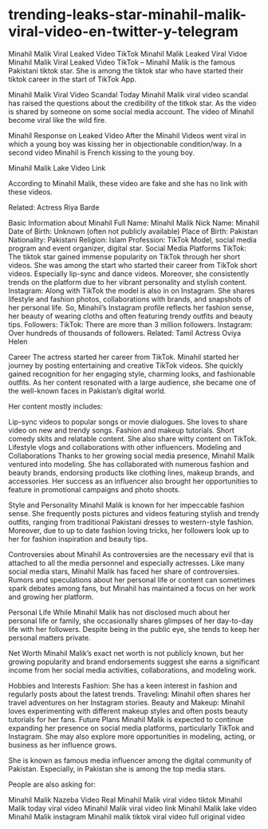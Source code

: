 # trending-leaks-star-minahil-malik-viral-video-en-twitter-y-telegram

Minahil Malik Viral Leaked Video TikTok
Minahil Malik Leaked Viral Vidoe
Minahil Malik Viral Leaked Video TikTok – Minahil Malik is the famous Pakistani tiktok star. She is among the tiktok star who have started their tiktok career in the start of TikTok App.

Minahil Malik Viral Video Scandal
Today Minahil Malik viral video scandal has raised the questions about the credibility of the titkok star. As the video is shared by someone on some social media account. The video of Minahil become viral like the wild fire.

Minahil Response on Leaked Video
After the Minahil Videos went viral in which a young boy was kissing her in objectionable condition/way. In a second video Minahil is French kissing to the young boy.

Minahil Malik Lake Video Link

According to Minahil Malik, these video are fake and she has no link with these videos.

Related: Actress Riya Barde

Basic Information about Minahil
Full Name: Minahil Malik
Nick Name: Minahil
Date of Birth: Unknown (often not publicly available)
Place of Birth: Pakistan
Nationality: Pakistani
Religion: Islam
Profession: TikTok Model, social media program and event organizer, digital star.
Social Media Platforms
TikTok: The tiktok star gained immense popularity on TikTok through her short videos. She was among the start who started their career from TikTok short videos. Especially lip-sync and dance videos. Moreover, she consistently trends on the platform due to her vibrant personality and stylish content.
Instagram: Along with TikTok the model is also in on Instagram. She shares lifestyle and fashion photos, collaborations with brands, and snapshots of her personal life. So, Minahil’s Instagram profile reflects her fashion sense, her beauty of wearing cloths and often featuring trendy outfits and beauty tips.
Followers:
TikTok: There are more than 3 million followers.
Instagram: Over hundreds of thousands of followers.
Related: Tamil Actress Oviya Helen

Career
The actress started her career from TikTok. Minahil started her journey by posting entertaining and creative TikTok videos. She quickly gained recognition for her engaging style, charming looks, and fashionable outfits. As her content resonated with a large audience, she became one of the well-known faces in Pakistan’s digital world.

Her content mostly includes:

Lip-sync videos to popular songs or movie dialogues. She loves to share video on new and trendy songs.
Fashion and makeup tutorials.
Short comedy skits and relatable content. She also share witty content on TikTok.
Lifestyle vlogs and collaborations with other influencers.
Modeling and Collaborations
Thanks to her growing social media presence, Minahil Malik ventured into modeling. She has collaborated with numerous fashion and beauty brands, endorsing products like clothing lines, makeup brands, and accessories. Her success as an influencer also brought her opportunities to feature in promotional campaigns and photo shoots.

Style and Personality
Minahil Malik is known for her impeccable fashion sense. She frequently posts pictures and videos featuring stylish and trendy outfits, ranging from traditional Pakistani dresses to western-style fashion. Moreover, due to up to date fashion loving tricks, her followers look up to her for fashion inspiration and beauty tips.

Controversies about Minahil
As controversies are the necessary evil that is attached to all the media personnel and especially actresses. Like many social media stars, Minahil Malik has faced her share of controversies. Rumors and speculations about her personal life or content can sometimes spark debates among fans, but Minahil has maintained a focus on her work and growing her platform.

Personal Life
While Minahil Malik has not disclosed much about her personal life or family, she occasionally shares glimpses of her day-to-day life with her followers. Despite being in the public eye, she tends to keep her personal matters private.

Net Worth
Minahil Malik’s exact net worth is not publicly known, but her growing popularity and brand endorsements suggest she earns a significant income from her social media activities, collaborations, and modeling work.

Hobbies and Interests
Fashion: She has a keen interest in fashion and regularly posts about the latest trends.
Traveling: Minahil often shares her travel adventures on her Instagram stories.
Beauty and Makeup: Minahil loves experimenting with different makeup styles and often posts beauty tutorials for her fans.
Future Plans
Minahil Malik is expected to continue expanding her presence on social media platforms, particularly TikTok and Instagram. She may also explore more opportunities in modeling, acting, or business as her influence grows.

She is known as famous media influencer among the digital community of Pakistan. Especially, in Pakistan she is among the top media stars.

People are also asking for:

Minahil Malik Nazeba Video Real
Minahil Malik viral video tiktok
Minahil Malik today viral video
Minahil Malik viral video link
Minahil Malik lake video
Minahil Malik instagram
Minahil malik tiktok viral video full original video
